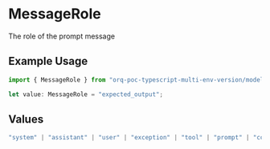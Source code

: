 # MessageRole

The role of the prompt message

## Example Usage

```typescript
import { MessageRole } from "orq-poc-typescript-multi-env-version/models/operations";

let value: MessageRole = "expected_output";
```

## Values

```typescript
"system" | "assistant" | "user" | "exception" | "tool" | "prompt" | "correction" | "expected_output"
```